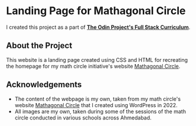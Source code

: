 # Landing Page for Mathagonal Circle

I created this project as a part of **[The Odin Project's Full Stack Curriculum](https://www.theodinproject.com/)**.

## About the Project
This website is a landing page created using CSS and HTML for recreating the homepage for my math circle initiative's website [Mathagonal Circle](https://mathagonalcircle.org/).

## Acknowledgements
- The content of the webpage is my own, taken from my math circle's website [Mathagonal Circle](https://mathagonalcircle.org/) that I created using WordPress in 2022.
- All images are my own, taken during some of the sessions of the math circle conducted in various schools across Ahmedabad.

